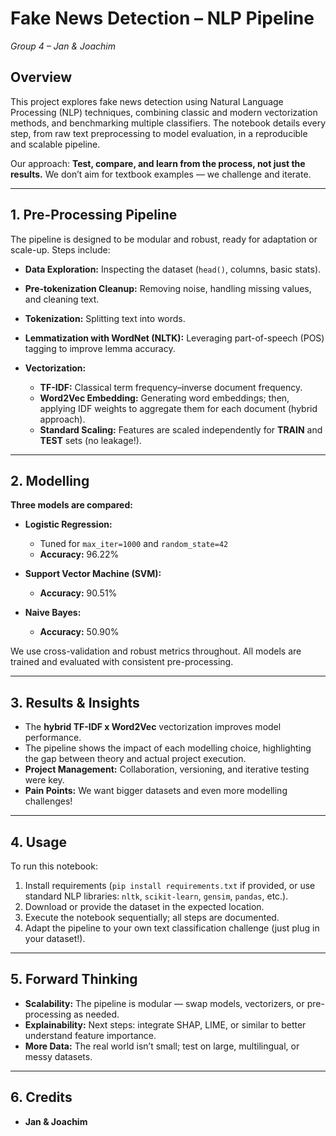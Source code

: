 # Fake News Detection – NLP Pipeline

*Group 4 – Jan & Joachim*

## Overview

This project explores fake news detection using Natural Language Processing (NLP) techniques, combining classic and modern vectorization methods, and benchmarking multiple classifiers. The notebook details every step, from raw text preprocessing to model evaluation, in a reproducible and scalable pipeline.

Our approach: **Test, compare, and learn from the process, not just the results.** We don’t aim for textbook examples — we challenge and iterate.

---

## 1. Pre-Processing Pipeline

The pipeline is designed to be modular and robust, ready for adaptation or scale-up. Steps include:

* **Data Exploration:**
  Inspecting the dataset (`head()`, columns, basic stats).

* **Pre-tokenization Cleanup:**
  Removing noise, handling missing values, and cleaning text.

* **Tokenization:**
  Splitting text into words.

* **Lemmatization with WordNet (NLTK):**
  Leveraging part-of-speech (POS) tagging to improve lemma accuracy.

* **Vectorization:**

  * **TF-IDF:** Classical term frequency–inverse document frequency.
  * **Word2Vec Embedding:**
    Generating word embeddings; then, applying IDF weights to aggregate them for each document (hybrid approach).
  * **Standard Scaling:**
    Features are scaled independently for **TRAIN** and **TEST** sets (no leakage!).

---

## 2. Modelling

**Three models are compared:**

* **Logistic Regression:**

  * Tuned for `max_iter=1000` and `random_state=42`
  * **Accuracy:** 96.22%

* **Support Vector Machine (SVM):**

  * **Accuracy:** 90.51%

* **Naive Bayes:**

  * **Accuracy:** 50.90%

We use cross-validation and robust metrics throughout. All models are trained and evaluated with consistent pre-processing.

---

## 3. Results & Insights

* The **hybrid TF-IDF x Word2Vec** vectorization improves model performance.
* The pipeline shows the impact of each modelling choice, highlighting the gap between theory and actual project execution.
* **Project Management:**
  Collaboration, versioning, and iterative testing were key.
* **Pain Points:**
  We want bigger datasets and even more modelling challenges!

---

## 4. Usage

To run this notebook:

1. Install requirements (`pip install requirements.txt` if provided, or use standard NLP libraries: `nltk`, `scikit-learn`, `gensim`, `pandas`, etc.).
2. Download or provide the dataset in the expected location.
3. Execute the notebook sequentially; all steps are documented.
4. Adapt the pipeline to your own text classification challenge (just plug in your dataset!).

---

## 5. Forward Thinking

* **Scalability:**
  The pipeline is modular — swap models, vectorizers, or pre-processing as needed.
* **Explainability:**
  Next steps: integrate SHAP, LIME, or similar to better understand feature importance.
* **More Data:**
  The real world isn’t small; test on large, multilingual, or messy datasets.

---

## 6. Credits

* **Jan & Joachim**